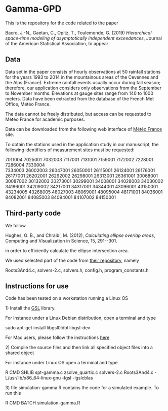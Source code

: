 # Gamma-GPD

This is the repository for the code related to the paper 

Bacro, J.-N., Gaetan, C., Opitz, T., Toulemonde, G. (2019) *Hierarchical space-time modeling of asymptotically independent exceedances*, Journal of the American Statistical Association, to appear

Data 
----


Data set in the paper consists of hourly observations at 50 rainfall stations for
the years 1993 to 2014 in the mountainous areas of the Cevennes and the
Alps (France). Extreme rainfall events usually occur during fall season;
therefore, our application considers only observations from the
September to November months. Elevations at gauge sites range from 140
to 1000 meters. Data have been extracted from the database of the French
Met Office, Météo France.

The data cannot be freely distributed, but access can be requested to Météo France for academic purposes. 

Data can be downloaded from the following web interface of
[Météo France](https://publitheque.meteo.fr/okapi/accueil/okapiWebPubli/index.jsp)
site.

To obtain the stations used in the application study in our manuscript,
the following identifiers of measurement sites must be requested:

 7011004    7025001    7032003    7117001    7131001  7159001    7172002    7228001    7286004    7330004  
 7334003    26002003   26047001   26050001   26115001 26124001   26176001   26177001   26202001   26292002 
 26298001   26313001   26361001   30068001   30087002 30132003   30273001   30299001   34008001   34028003 
 34030002   34186001   34209002   34217001   34317001 34344001   43096001   43150001   43234005   43268005 
 48027003   48069001   48095004   48171001   84036001 84082001   84085003   84094001   84107002   84150001 



Third-party code 
----

We follow

Hughes, G. B., and Chraibi, M. (2012), *Calculating ellipse overlap
areas*, Computing and Visualization in Science, 15, 291--301.

in order to efficiently calculate the ellipse intersection area.

We used selected part of the code from [their repository](http://github.com/chraibi/EEOver), namely 

Roots3And4.c, solvers-2.c, solvers.h, config.h, program_constants.h



Instructions for use 
----

Code has been tested on a workstation running a Linux OS


1\) Install the [GSL](https://www.gnu.org/software/gsl/)  library. 

For instance under a Linux Debian
distribution, open a terminal and type

sudo apt-get install libgsl0ldbl libgsl-dev

For Mac users, please follow the instructions [here](http://macappstore.org/gsl/) 

2\) Compile the source files and then link all specified object files into a shared object

For instance under  Linux OS open a terminal and type

R CMD SHLIB spt-gamma.c zsolve_quartic.c solvers-2.c Roots3And4.c
-L/usr/lib/x86\_64-linux-gnu -lgsl -lgslcblas



3\) file simulation-gamma.R contains the code for a simulated example. To run this 

R CMD BATCH simulation-gamma.R

